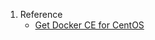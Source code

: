 1. Reference
   - [Get Docker CE for CentOS](https://docs.docker.com/install/linux/docker-ce/centos)
